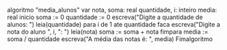 algoritmo "media_alunos"
var
 nota, soma: real
 quantidade, i: inteiro
 media: real
inicio
 soma := 0
 quantidade := 0
 escreva("Digite a quantidade de alunos: ")
 leia(quantidade)
 para i de 1 ate quantidade faca
 escreva("Digite a nota do aluno ", i, ": ")
 leia(nota)
 soma := soma + nota
 fimpara
 media := soma / quantidade
 escreva("A média das notas é: ", media)
Fimalgoritmo
